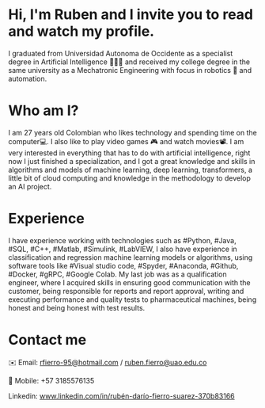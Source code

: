 # Hi, I'm Ruben and I invite you to read and watch my profile.
I graduated from Universidad Autonoma de Occidente as a specialist degree in Artificial Intelligence 👨🏻‍🎓 and received my college degree in the same university as a Mechatronic Engineering with focus in robotics 🦾 and automation.

# Who am I?

I am 27 years old Colombian who likes technology and spending time on the computer💻. I also like to play video games 🎮 and watch movies📽️. 
I am very interested in everything that has to do with artificial intelligence, right now I just finished a specialization, and I got a great knowledge and skills in algorithms and models of machine learning, deep learning, transformers, a little bit of cloud computing and knowledge in the methodology to develop an AI project.

# Experience

I have experience working with technologies such as #Python, #Java, #SQL, #C++, #Matlab, #Simulink, #LabVIEW, I also have experience in classification and regression machine learning models or algorithms, using software tools like #Visual studio code, #Spyder, #Anaconda, #Github, #Docker, #gRPC, #Google Colab.
My last job was as a qualification engineer, where I acquired skills in ensuring good communication with the customer, being responsible for reports and report approval, writing and executing performance and quality tests to pharmaceutical machines, being honest and being honest with test results.

# Contact me

✉️ Email: rfierro-95@hotmail.com / ruben.fierro@uao.edu.co

📱 Mobile: +57 3185576135

Linkedin: www.linkedin.com/in/rubén-darío-fierro-suarez-370b83166
